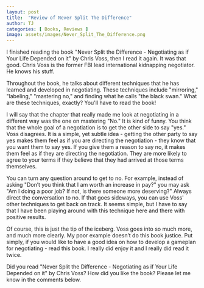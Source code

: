 ```yaml
---
layout: post
title:  "Review of Never Split The Difference"
author: TJ
categories: [ Books, Reviews ]
image: assets/images/Never_Split_The_Difference.png
---
```


I finished reading the book "Never Split the Difference - Negotiating as if Your Life Depended on it" by Chris Voss, then I read it again. It was that good. Chris Voss is the former FBI lead international kidnapping negotiator. He knows his stuff.

Throughout the book, he talks about different techniques that he has learned and developed in negotiating. These techniques include "mirroring," "labeling," "mastering no," and finding what he calls "the black swan." What are these techniques, exactly? You'll have to read the book!

I will say that the chapter that really made me look at negotiating in a different way was the one on mastering "No." It is kind of funny. You think that the whole goal of a negotiation is to get the other side to say "yes." Voss disagrees. It is a simple, yet subtle idea - getting the other party to say yes makes them feel as if you are directing the negotiation - they know that you want them to say yes. If you give them a reason to say no, it makes them feel as if they are directing the negotiation. They are more likely to agree to your terms if they believe that they had arrived at those terms themselves.

You can turn any question around to get to no. For example, instead of asking "Don’t you think that I am worth an increase in pay?" you may ask "Am I doing a poor job? If not, is there someone more deserving?" Always direct the conversation to no. If that goes sideways, you can use Voss' other techniques to get back on track. It seems simple, but I have to say that I have been playing around with this technique here and there with positive results.

Of course, this is just the tip of the iceberg. Voss goes into so much more, and much more clearly. My poor example doesn’t do this book justice.  Put simply, if you would like to have a good idea on how to develop a gameplan for negotiating - read this book. I really did enjoy it and I really did read it twice. 

Did you read "Never Split the Difference - Negotiating as if Your Life Depended on it" by Chris Voss? How did you like the book? Please let me know in the comments below.
